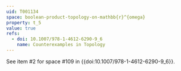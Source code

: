 ```yaml
---
uid: T001134
space: boolean-product-topology-on-mathbb{r}^{omega}
property: t_5
value: true
refs:
  - doi: 10.1007/978-1-4612-6290-9_6
    name: Counterexamples in Topology
---
```

See item #2 for space #109 in {{doi:10.1007/978-1-4612-6290-9_6}}.
